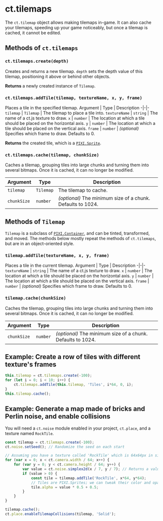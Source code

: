 # ct.tilemaps

The `ct.tilemap` object allows making tilemaps in-game. It can also cache your tilemaps, speeding up your game noticeably, but once a tilemap is cached, it cannot be edited.

## Methods of `ct.tilemaps`

### `ct.tilemaps.create(depth)`

Creates and returns a new tilemap. `depth` sets the depth value of this tilemap, positioning it above or behind other objects.

**Returns** a newly created instance of `Tilemap`.

### `ct.tilemaps.addTile(tilemap, textureName, x, y, frame)`

Places a tile in the specified tilemap.
Argument | Type | Description
-|-|-
`tilemap` | `Tilemap` | The tilemap to place a tile into.
`textureName` | `string` | The name of a ct.js texture to draw.
`x` | `number` | The location at which a tile should be placed on the horizontal axis.
`y` | `number` | The location at which a tile should be placed on the vertical axis.
`frame` | `number` | *(optional)* Specifies which frame to draw. Defaults to 0.

**Returns** the created tile, which is a [`PIXI.Sprite`](https://pixijs.download/release/docs/PIXI.Sprite.html).

### `ct.tilemaps.cache(tilemap, chunkSize)`

Caches a tilemap, grouping tiles into large chunks and turning them into several bitmaps. Once it is cached, it can no longer be modified.

Argument | Type | Description
-|-|-
`tilemap` | `Tilemap` | The tilemap to cache.
`chunkSize` | `number` | *(optional)* The minimum size of a chunk. Defaults to 1024.

## Methods of `Tilemap`

`Tilemap` is a subclass of [`PIXI.Container`](https://pixijs.download/release/docs/PIXI.Container.html), and can be tinted, transformed, and moved. The methods below mostly repeat the methods of `ct.tilemaps`, but are in an object-oriented style.

### `tilemap.addTile(textureName, x, y, frame)`

Places a tile in the current tilemap.
Argument | Type | Description
-|-|-
`textureName` | `string` | The name of a ct.js texture to draw.
`x` | `number` | The location at which a tile should be placed on the horizontal axis.
`y` | `number` | The location at which a tile should be placed on the vertical axis.
`frame` | `number` | *(optional)* Specifies which frame to draw. Defaults to 0.

### `tilemap.cache(chunkSize)`

Caches the tilemap, grouping tiles into large chunks and turning them into several bitmaps. Once it is cached, it can no longer be modified.

Argument | Type | Description
-|-|-
`chunkSize` | `number` | *(optional)* The minimum size of a chunk. Defaults to 1024.

## Example: Create a row of tiles with different texture's frames

```js
this.tilemap = ct.tilemaps.create(-100);
for (let i = 0; i < 10; i++) {
    ct.tilemaps.addTile(this.tilemap, 'Tiles', i*64, 0, i);
}
this.tilemap.cache();
```

## Example: Generate a map made of bricks and Perlin noise, and enable collisions

You will need a `ct.noise` module enabled in your project, `ct.place`, and a texture named `RockTile`.

```js
const tilemap = ct.tilemaps.create(-100);
ct.noise.setSeed(); // Randomize the seed on each start

// Assuming you have a texture called 'RockTile' which is 64x64px in size.
for (var x = 0; x < ct.camera.width / 64; x++) {
    for (var y = 0; y < ct.camera.height / 64; y++) {
        var value = ct.noise.simplex2d(x / 7, y / 7); // Returns a value from -1 to 1.
        if (value > 0) {
            const tile = tilemap.addTile('RockTile', x*64, y*64);
            // Tiles are PIXI.Sprites; we can tweak their color and opacity before caching
            tile.alpha = value * 0.5 + 0.5;
        }
    }
}

tilemap.cache();
ct.place.enableTilemapCollisions(tilemap, 'Solid');
```